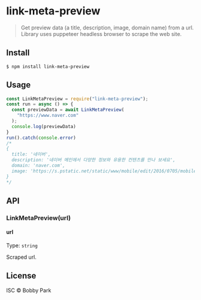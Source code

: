 # link-meta-preview

> Get preview data (a title, description, image, domain name) from a url. Library uses puppeteer headless browser to scrape the web site.

## Install

```
$ npm install link-meta-preview
```

## Usage

```js
const LinkMetaPreview = require("link-meta-preview");
const run = async () => {
  const previewData = await LinkMetaPreview(
    "https://www.naver.com"
  );
  console.log(previewData)
}
run().catch(console.error)
/*
{
  title: '네이버',
  description: '네이버 메인에서 다양한 정보와 유용한 컨텐츠를 만나 보세요',
  domain: 'naver.com',
  image: 'https://s.pstatic.net/static/www/mobile/edit/2016/0705/mobile_212852414260.png'
}
*/
```

## API

### LinkMetaPreview(url)

#### url

Type: `string`

Scraped url.

## License

ISC © Bobby Park